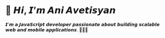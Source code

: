 # 👋 𝙃𝙞, 𝙄’𝙢 𝘼𝙣𝙞 𝘼𝙫𝙚𝙩𝙞𝙨𝙮𝙖𝙣
𝙄'𝙢 𝙖 𝙅𝙖𝙫𝙖𝙎𝙘𝙧𝙞𝙥𝙩 𝙙𝙚𝙫𝙚𝙡𝙤𝙥𝙚𝙧 𝙥𝙖𝙨𝙨𝙞𝙤𝙣𝙖𝙩𝙚 𝙖𝙗𝙤𝙪𝙩 𝙗𝙪𝙞𝙡𝙙𝙞𝙣𝙜 𝙨𝙘𝙖𝙡𝙖𝙗𝙡𝙚 𝙬𝙚𝙗 𝙖𝙣𝙙 𝙢𝙤𝙗𝙞𝙡𝙚 𝙖𝙥𝙥𝙡𝙞𝙘𝙖𝙩𝙞𝙤𝙣𝙨. 👩🏻‍💻

